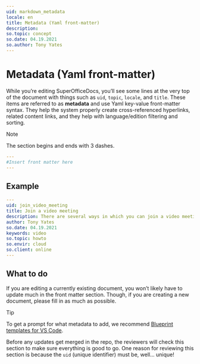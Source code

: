 ```yaml
---
uid: markdown_metadata
locale: en
title: Metadata (Yaml front-matter)
description: 
so.topic: concept
so.date: 04.19.2021
so.author: Tony Yates
---
```


# Metadata (Yaml front-matter)

While you’re editing SuperOfficeDocs, you’ll see some lines at the very top of the document with things such as `uid`, `topic`, `locale`, and `title`. These items are referred to as **metadata** and use Yaml key-value front-matter syntax. They help the system properly create cross-referenced hyperlinks, related content links, and they help with language/edition filtering and sorting.

> [!NOTE]
> The section begins and ends with 3 dashes.

```yml
---
#Insert front matter here
---
```

## Example

```yml
---
uid: join_video_meeting
title: Join a video meeting
description: There are several ways in which you can join a video meeting in SuperOffice. Learn how.
author: Tony Yates
so.date: 04.19.2021
keywords: video
so.topic: howto
so.envir: cloud
so.client: online
---
```

## What to do

If you are editing a currently existing document, you won’t likely have to update much in the front matter section. Though, if you are creating a new document, please fill in as much as possible.

> [!TIP]
> To get a prompt for what metadata to add, we recommend [Blueprint templates for VS Code][1].

Before any updates get merged in the repo, the reviewers will check this section to make sure everything is good to go. One reason for reviewing this section is because the `uid` (unique identifier) must be, well… unique!

<!-- Referenced links -->
[1]: using-blueprint-templates.md
